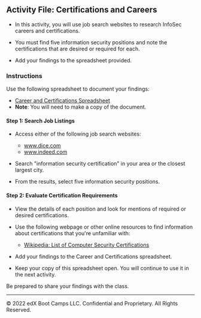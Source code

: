 ## Activity File:  Certifications and Careers

- In this activity, you will use job search websites to research InfoSec careers and certifications.

- You must find five information security positions and note the certifications that are desired or required for each.

- Add your findings to the spreadsheet provided.

### Instructions

Use the following spreadsheet to document your findings: 

- [Career and Certifications Spreadsheet](https://docs.google.com/spreadsheets/d/1fFBqz6ThWEekheg0y7Ae_80565T0KSNA5PA2O6yn3NU/edit?usp=sharing)
- **Note**: You will need to make a copy of the document. 

#### Step 1: Search Job Listings

- Access either of the following job search websites:  
  - www.dice.com
  - www.indeed.com

- Search "information security certification" in your area or the closest largest city.

- From the results, select five information security positions.

#### Step 2: Evaluate Certification Requirements

- View the details of each position and look for mentions of required or desired certifications.

- Use the following webpage or other online resources to find information about certifications that you're unfamiliar with:
  
  - [Wikipedia: List of Computer Security Certifications](https://en.wikipedia.org/wiki/List_of_computer_security_certifications)

- Add your findings to the Career and Certifications spreadsheet. 

- Keep your copy of this spreadsheet open. You will continue to use it in the next activity. 

Be prepared to share your findings with the class.


---

© 2022 edX Boot Camps LLC. Confidential and Proprietary. All Rights Reserved.
